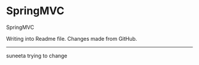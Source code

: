 # SpringMVC
SpringMVC

Writing into Readme file.
Changes made from GitHub.

__________________________
suneeta trying to change 
